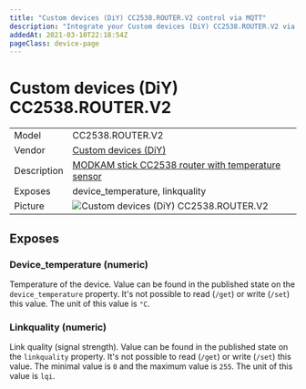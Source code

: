 ```yaml
---
title: "Custom devices (DiY) CC2538.ROUTER.V2 control via MQTT"
description: "Integrate your Custom devices (DiY) CC2538.ROUTER.V2 via Zigbee2MQTT with whatever smart home infrastructure you are using without the vendor's bridge or gateway."
addedAt: 2021-03-10T22:18:54Z
pageClass: device-page
---
```


<!-- !!!! -->
<!-- ATTENTION: This file is auto-generated through docgen! -->
<!-- You can only edit the "Notes"-Section between the two comment lines "Notes BEGIN" and "Notes END". -->
<!-- Do not use h1 or h2 heading within "## Notes"-Section. -->
<!-- !!!! -->

# Custom devices (DiY) CC2538.ROUTER.V2

|     |     |
|-----|-----|
| Model | CC2538.ROUTER.V2  |
| Vendor  | [Custom devices (DiY)](/supported-devices/#v=Custom%20devices%20(DiY))  |
| Description | [MODKAM stick СС2538 router with temperature sensor](https://github.com/jethome-ru/zigbee-firmware/tree/master/ti/router/cc2538_cc2592) |
| Exposes | device_temperature, linkquality |
| Picture | ![Custom devices (DiY) CC2538.ROUTER.V2](https://www.zigbee2mqtt.io/images/devices/CC2538.ROUTER.V2.jpg) |


<!-- Notes BEGIN: You can edit here. Add "## Notes" headline if not already present. -->


<!-- Notes END: Do not edit below this line -->



## Exposes

### Device_temperature (numeric)
Temperature of the device.
Value can be found in the published state on the `device_temperature` property.
It's not possible to read (`/get`) or write (`/set`) this value.
The unit of this value is `°C`.

### Linkquality (numeric)
Link quality (signal strength).
Value can be found in the published state on the `linkquality` property.
It's not possible to read (`/get`) or write (`/set`) this value.
The minimal value is `0` and the maximum value is `255`.
The unit of this value is `lqi`.

